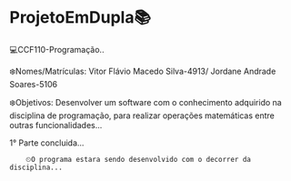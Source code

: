 # ProjetoEmDupla📚

💻CCF110-Programação..

❄️Nomes/Matrículas: Vitor Flávio Macedo Silva-4913/ Jordane Andrade Soares-5106

❄️Objetivos: Desenvolver um software com o conhecimento adquirido na disciplina de programação, para realizar operações matemáticas entre outras funcionalidades...

1° Parte concluida...


        ⏲O programa estara sendo desenvolvido com o decorrer da disciplina...


